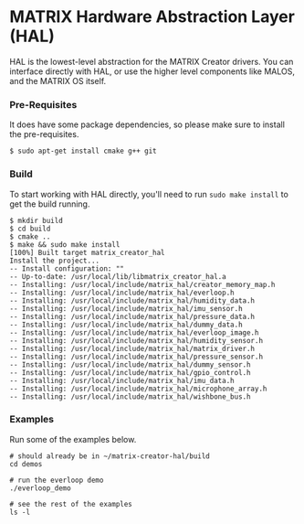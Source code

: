 # MATRIX Hardware Abstraction Layer (HAL)

HAL is the lowest-level abstraction for the MATRIX Creator drivers. You can interface directly with HAL, or use the higher level components like MALOS, and the MATRIX OS itself.

### Pre-Requisites
It does have some package dependencies, so please make sure to install the pre-requisites.

```
$ sudo apt-get install cmake g++ git
```

### Build
To start working with HAL directly, you'll need to run `sudo make install` to get the build running. 

```
$ mkdir build
$ cd build
$ cmake ..
$ make && sudo make install
[100%] Built target matrix_creator_hal
Install the project...
-- Install configuration: ""
-- Up-to-date: /usr/local/lib/libmatrix_creator_hal.a
-- Installing: /usr/local/include/matrix_hal/creator_memory_map.h
-- Installing: /usr/local/include/matrix_hal/everloop.h
-- Installing: /usr/local/include/matrix_hal/humidity_data.h
-- Installing: /usr/local/include/matrix_hal/imu_sensor.h
-- Installing: /usr/local/include/matrix_hal/pressure_data.h
-- Installing: /usr/local/include/matrix_hal/dummy_data.h
-- Installing: /usr/local/include/matrix_hal/everloop_image.h
-- Installing: /usr/local/include/matrix_hal/humidity_sensor.h
-- Installing: /usr/local/include/matrix_hal/matrix_driver.h
-- Installing: /usr/local/include/matrix_hal/pressure_sensor.h
-- Installing: /usr/local/include/matrix_hal/dummy_sensor.h
-- Installing: /usr/local/include/matrix_hal/gpio_control.h
-- Installing: /usr/local/include/matrix_hal/imu_data.h
-- Installing: /usr/local/include/matrix_hal/microphone_array.h
-- Installing: /usr/local/include/matrix_hal/wishbone_bus.h
```

### Examples
Run some of the examples below.
```
# should already be in ~/matrix-creator-hal/build
cd demos

# run the everloop demo
./everloop_demo

# see the rest of the examples
ls -l
```

